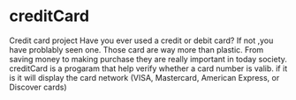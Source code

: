 # creditCard
Credit card project
Have you ever used a credit or debit card? If not ,you have problably seen one. Those card are way more than plastic. From saving money to making purchase they are really important in today society. creditCard is a progaram that help verify whether a card number is valib. if it is it will display the card network (VISA, Mastercard, American Express, or Discover cards)
